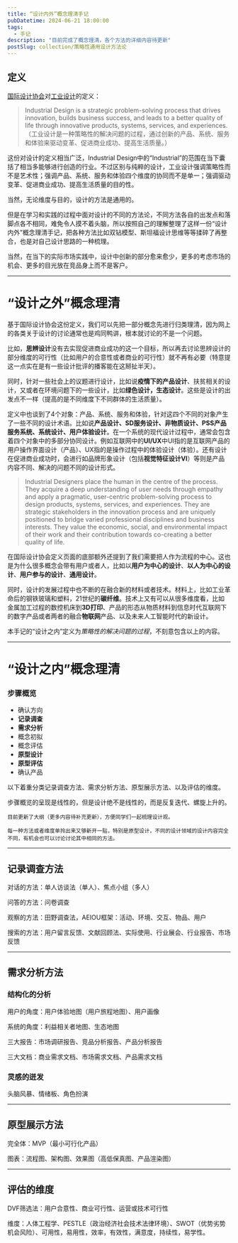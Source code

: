 ```yaml
---
title: “设计内外”概念理清手记
pubDatetime: 2024-06-21 18:00:00
tags:
  - 手记
description: "目前完成了概念理清，各个方法的详细内容待更新"
postSlug: collection/策略性通用设计方法论
---
```


## 定义

[国际设计协会](https://wdo.org/)对[工业设计](https://wdo.org/about/definition/)的定义：

> Industrial Design is a strategic problem-solving process that drives innovation, builds business success, and leads to a better quality of life through innovative products, systems, services, and experiences.（工业设计是一种策略性的解决问题的过程，通过创新的产品、系统、服务和体验来驱动变革、促进商业成功、提高生活质量。）

这份对设计的定义相当广泛，Industrial Design中的“Industrial”的范围在当下囊括了相当多能够进行创造的行业。不过区别与纯粹的设计，工业设计强调策略性而不是艺术性；强调产品、系统、服务和体验四个维度的协同而不是单一；强调驱动变革、促进商业成功、提高生活质量的目的性。

当然，无论维度与目的，设计的方法是通用的。

但是在学习和实践的过程中面对设计的不同的方法论，不同方法各自的出发点和落脚点各不相同，难免令人摸不着头脑，所以按照自己的理解整理了这样一份“设计内外”概念理清手记，把各种方法比如双钻模型、斯坦福设计思维等等揉碎了再整合，也是对自己设计思路的一种梳理。

当然，在当下的实际市场实践中，设计中创新的部分愈来愈少，更多的考虑市场的机会、更多的目光放在竞品身上而不是客户。

---

# “设计之外”概念理清

基于国际设计协会这份定义，我们可以先把一部分概念先进行归类理清，因为网上的各类关于设计的讨论通常也是鸡同鸭讲，根本就讨论的不是一个问题。

比如，**思辨设计**没有去实现促进商业成功的这一个目标，所以再去讨论思辨设计的部分维度的可行性（比如用户的合意性或者商业的可行性）就不再有必要（特意提这一点实在是有一些设计批评的播客能在这掰扯半天）。

同时，针对一些社会上的议题进行设计，比如说**疫情下的产品设计**、扶贫相关的设计，又或者在环境问题下的一些设计，比如**绿色设计，生态设计**。这些是设计的出发点不一样（提高的是不同维度下不同群体的生活质量）。

定义中也谈到了4个对象：产品、系统、服务和体验，针对这四个不同的对象产生了一些不同的设计术语。比如说**产品设计、SD服务设计、非物质设计、PSS产品服务系统、系统设计、用户体验设计**。在一个系统的现代设计过程中，通常会包含着四个对象中的多部分协同设计。例如互联网中的**UI/UX**中UI指的是互联网产品的用户操作界面设计（产品）、UX指的是操作过程中的体验设计（体验）。还有设计在促进商业成功时，会进行如品牌形象设计（包括**视觉特征设计VI**）等则是产品内容不同、解决的问题不同的设计形式。

> Industrial Designers place the human in the centre of the process. They acquire a deep understanding of user needs through empathy and apply a pragmatic, user-centric problem-solving process to design products, systems, services, and experiences. They are strategic stakeholders in the innovation process and are uniquely positioned to bridge varied professional disciplines and business interests. They value the economic, social, and environmental impact of their work and their contribution towards co-creating a better quality of life.

在国际设计协会定义页面的底部额外还提到了我们需要把人作为流程的中心。这也是为什么很多概念会带有用户或者人，比如以**用户为中心的设计**、**以人为中心的设计**、**用户参与的设计**、**通用设计**。

同时，设计的发展过程中也不断的在融合新的材料或者技术。材料上，比如工业革命后的钢铁玻璃和塑料，21世纪的**碳纤维**。技术上又有可以从很多维度看，比如金属加工过程的数控机床到**3D打印**、产品的形态从物质材料到信息时代互联网下的数字产品或者两者的融合**物联网**产品、以及未来人工智能时代的新设计。

本手记的“设计之内”定义为*策略性的解决问题的过程*，不刻意包含以上的内容。

---

# “设计之内”概念理清

### 步骤概览

- 确认方向
- **记录调查**
- **需求分析**
- 概念初拟
- 概念评估
- **原型设计**
- **原型评估**
- 确认产品

以下着重分类记录调查方法、需求分析方法、原型展示方法、以及评估的维度。

步骤概览的呈现是线性的，但是设计绝不是线性的，而是反复迭代、螺旋上升的。

`目前更新了大纲（更多内容待补充更新），方便同学们一起梳理设计观。`

`每一种方法或者维度单拎出来又够新开一贴，特别是原型设计，不同的设计领域的设计内容完全不同，有机会也可以讨论讨论其中相同的方法。`

---

## 记录调查方法

对话的方法：单人访谈法（单人）、焦点小组（多人）

问答的方法：问卷调查

观察的方法：田野调查法，AEIOU框架：活动、环境、交互、物品、用户

搜索的方法：用户留言反馈、文献回顾法、实际使用、行业展会、行业报告、市场反馈

---

## 需求分析方法

### 结构化的分析

用户的角度：用户体验地图（用户旅程地图）、用户画像

系统的角度：利益相关者地图、生态地图

三大报告：市场调研报告、竞品分析报告、产品分析报告

三大文档：商业需求文档、市场需求文档、产品需求文档

### 灵感的迸发

头脑风暴、情绪板、角色扮演

---

## 原型展示方法

完全体：MVP（最小可行化产品）

图表：流程图、架构图、效果图（高低保真图、产品渲染图）

---

## 评估的维度

DVF筛选法：用户合意性、商业可行性、运营或技术可行性

维度：人体工程学、PESTLE（政治经济社会技术法律环境）、SWOT（优势劣势机会风险）、可用性，易用性，效率，有效性，满意度，持续性，易学性。
